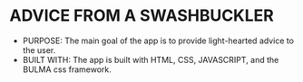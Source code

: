 # ADVICE FROM A SWASHBUCKLER

* PURPOSE: The main goal of the app is to provide light-hearted advice to the user.
* BUILT WITH: The app is built with HTML, CSS, JAVASCRIPT, and the BULMA css framework.

